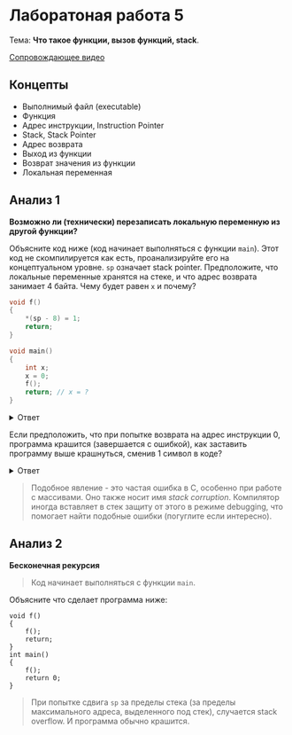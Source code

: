 # Лаборатоная работа 5

Тема: **Что такое функции, вызов функций, stack**.

[Сопровождающее видео](https://www.youtube.com/watch?v=jTRJM_gmhU4&list=PL4sUOB8DjVlWUcSaCu0xPcK7rYeRwGpl7&index=5)

## Концепты

- Выполнимый файл (executable)
- Функция
- Адрес инструкции, Instruction Pointer
- Stack, Stack Pointer
- Адрес возврата
- Выход из функции
- Возврат значения из функции
- Локальная переменная

## Анализ 1

**Возможно ли (технически) перезаписать локальную переменную из другой функции?**

Объясните код ниже (код начинает выполняться с функции `main`). 
Этот код не скомпилируется как есть, проанализируйте его на концептуальном уровне.
`sp` означает stack pointer.
Предположите, что локальные переменные хранятся на стеке, и что адрес возврата занимает 4 байта.
Чему будет равен `x` и почему?

```c
void f()
{
    *(sp - 8) = 1;
    return;
}

void main()
{
    int x;
    x = 0;
    f();
    return; // x = ?
}
```

<details>
<summary>Ответ</summary>
Стек будет выглядеть следующим образом.

1. До строки с вызовом `f();`

| sp - 4 | sp |
| -----  | -- |
| x (0)  | ?? |

2. На первой строке `f`:

| sp - 8 | sp - 4                            | sp |
| -----  | ------                            | -- |
| x (0)  | адрес возврата к `return;` из `g` | ?? |

3. На `return;` из `f`

| sp - 8 | sp - 4                            | sp |
| -----  | ------                            | -- |
| x (1)  | адрес возврата к `return;` из `g` | ?? |

4. На `return;` из `g`

| sp - 4 | sp |
| -----  | ------                            |
| x (1)  | адрес возврата к `return;` из `g` |

`sp - 8` при выполнении `f` ссылается на адрес локальной переменной `x` из `g`.
</details>

Если предположить, что при попытке возврата на адрес инструкции 0, программа крашится (завершается с ошибкой),
как заставить программу выше крашнуться, сменив 1 символ в коде?

<details>
<summary>Ответ</summary>
`sp - 8  -->  sp - 4`, что равно адресу адреса возврата.
Таким образом, сможете перезаписать адрес возврата на 0.
При попытке возврата по этому адресу, программа крашнется.
</details>


> Подобное явление - это частая ошибка в C, особенно при работе с массивами.
> Оно также носит имя *stack corruption*.
> Компилятор иногда вставляет в стек защиту от этого в режиме debugging, 
> что помогает найти подобные ошибки (погуглите если интересно).


## Анализ 2

**Бесконечная рекурсия**

> Код начинает выполняться с функции `main`.

Объясните что сделает программа ниже:

```
void f()
{
    f();
    return;
}
int main()
{
    f();
    return 0;
}
```

> При попытке сдвига `sp` за пределы стека (за пределы максимального адреса, выделенного под стек),
> случается stack overflow. И программа обычно крашится.
